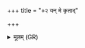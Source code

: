 +++
title = "०२ यन् मे कृताद्"

+++
<details><summary>मूलम् (GR)</summary>

+++(see Knobl 2007, 57; = PSK 20.59.1cd2ab)+++यन् मे कृताद् अप्रियाद्  
आरुरोह मलं मुखम् ।  
अपां वात इव शीपालं  
सूर्यस् तद् अप लुम्पतु ॥
</details>